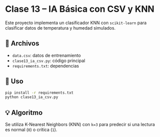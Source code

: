 # Clase 13 – IA Básica con CSV y KNN

Este proyecto implementa un clasificador KNN con `scikit-learn` para clasificar datos de temperatura y humedad simulados.

## 📁 Archivos

- `data.csv`: datos de entrenamiento
- `clase13_ia_csv.py`: código principal
- `requirements.txt`: dependencias

## 🚀 Uso

```bash
pip install -r requirements.txt
python clase13_ia_csv.py
```

## 💡 Algoritmo

Se utiliza K-Nearest Neighbors (KNN) con `k=3` para predecir si una lectura es normal (`0`) o crítica (`1`).